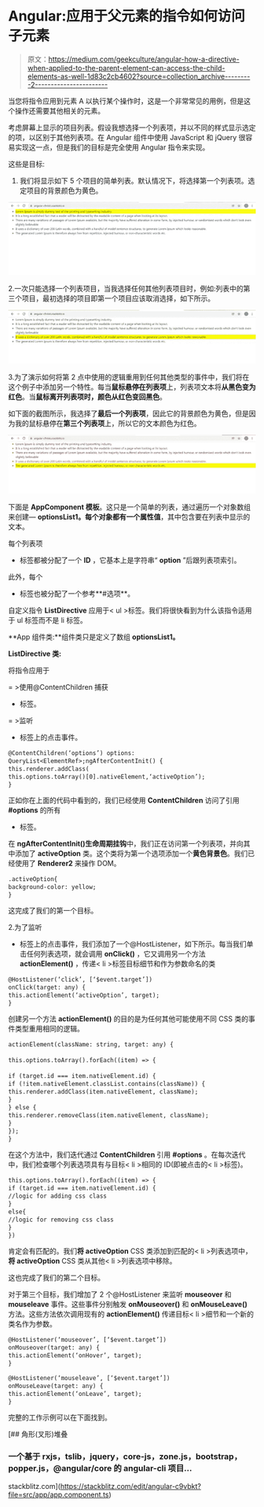 # Angular:应用于父元素的指令如何访问子元素

> 原文：<https://medium.com/geekculture/angular-how-a-directive-when-applied-to-the-parent-element-can-access-the-child-elements-as-well-1d83c2cb4602?source=collection_archive---------2----------------------->

当您将指令应用到元素 A 以执行某个操作时，这是一个非常常见的用例，但是这个操作还需要其他相关的元素。

考虑屏幕上显示的项目列表。假设我想选择一个列表项，并以不同的样式显示选定的项，以区别于其他列表项。在 Angular 组件中使用 JavaScript 和 jQuery 很容易实现这一点，但是我们的目标是完全使用 Angular 指令来实现。

这些是目标:

1.  我们将显示如下 5 个项目的简单列表。默认情况下，将选择第一个列表项。选定项目的背景颜色为黄色。

![](img/555b0d3fea2db918278bbdee375a4767.png)

2.一次只能选择一个列表项目，当我选择任何其他列表项目时，例如:列表中的第三个项目，最初选择的项目即第一个项目应该取消选择，如下所示。

![](img/1438e0b8e69c0c76b327567183b730aa.png)

3.为了演示如何将第 2 点中使用的逻辑重用到任何其他类型的事件中，我们将在这个例子中添加另一个特性。每当**鼠标悬停在列表项**上，列表项文本将**从黑色变为红色**。当**鼠标离开列表项时，颜色从红色变回黑色**。

如下面的截图所示，我选择了**最后一个列表项**，因此它的背景颜色为黄色，但是因为我的鼠标悬停在**第三个列表项**上，所以它的文本颜色为红色。

![](img/1dc8a4ce14084236849cdb1aa860e544.png)

下面是 **AppComponent 模板**。这只是一个简单的列表，通过遍历一个对象数组来创建— **optionsList1。**每个对象都有一个**属性值**，其中包含要在列表中显示的文本。

每个列表项

*   标签都被分配了一个 **ID** ，它基本上是字符串“ **option** ”后跟列表项索引。

此外，每个

*   标签也被分配了一个参考**#选项**。

自定义指令 **ListDirective** 应用于< ul >标签。我们将很快看到为什么该指令适用于 ul 标签而不是 li 标签。

**App 组件类:**组件类只是定义了数组 **optionsList1。**

**ListDirective 类:**

将指令应用于

= >使用@ContentChildren 捕获

*   标签。

= >监听

*   标签上的点击事件。

```
@ContentChildren(‘options’) options: QueryList<ElementRef>;ngAfterContentInit() {
this.renderer.addClass(
this.options.toArray()[0].nativeElement,‘activeOption’);
}
```

正如你在上面的代码中看到的，我们已经使用 **ContentChildren** 访问了引用 **#options** 的所有

*   标签。

在 **ngAfterContentInit()生命周期挂钩**中，我们正在访问第一个列表项，并向其中添加了 **activeOption** 类。这个类将为第一个选项添加一个**黄色背景色**。我们已经使用了 **Renderer2** 来操作 DOM。

```
.activeOption{
background-color: yellow;
}
```

这完成了我们的第一个目标。

2.为了监听

*   标签上的点击事件，我们添加了一个@HostListener，如下所示。每当我们单击任何列表选项，就会调用 **onClick()** ，它又调用另一个方法 **actionElement()** ，传递< li >标签目标细节和作为参数命名的类

```
@HostListener(‘click’, [‘$event.target’])
onClick(target: any) {
this.actionElement(‘activeOption’, target);
}
```

创建另一个方法 **actionElement()** 的目的是为任何其他可能使用不同 CSS 类的事件类型重用相同的逻辑。

```
actionElement(className: string, target: any) {

this.options.toArray().forEach((item) => {

if (target.id === item.nativeElement.id) {
if (!item.nativeElement.classList.contains(className)) {
this.renderer.addClass(item.nativeElement, className);
}
} else {
this.renderer.removeClass(item.nativeElement, className);
}
});
}
```

在这个方法中，我们迭代通过 **ContentChildren** 引用 **#options** 。在每次迭代中，我们检查哪个列表选项具有与目标< li >相同的 ID(即被点击的< li >标签)。

```
this.options.toArray().forEach((item) => {
if (target.id === item.nativeElement.id) {
//logic for adding css class
}
else{
//logic for removing css class
}
})
```

肯定会有匹配的。我们**将 activeOption** CSS 类添加到匹配的< li >列表选项中，**将 activeOption** CSS 类从其他< li >列表选项中移除。

这也完成了我们的第二个目标。

对于第三个目标，我们增加了 2 个@HostListener 来监听 **mouseover** 和 **mouseleave** 事件。这些事件分别触发 **onMouseover()** 和 **onMouseLeave()** 方法。这些方法依次调用现有的 **actionElement()** 传递目标< li >细节和一个新的类名作为参数。

```
@HostListener(‘mouseover’, [‘$event.target’])
onMouseover(target: any) {
this.actionElement(‘onHover’, target);
}
```

```
@HostListener(‘mouseleave’, [‘$event.target’])
onMouseLeave(target: any) {
this.actionElement(‘onLeave’, target);
}
```

完整的工作示例可以在下面找到。

[](https://stackblitz.com/edit/angular-c9vbkt?file=src/app/app.component.ts) [## 角形(叉形)堆叠

### 一个基于 rxjs，tslib，jquery，core-js，zone.js，bootstrap，popper.js，@angular/core 的 angular-cli 项目…

stackblitz.com](https://stackblitz.com/edit/angular-c9vbkt?file=src/app/app.component.ts)